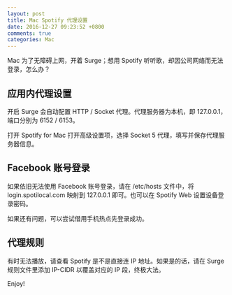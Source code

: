 ```yaml
---
layout: post
title: Mac Spotify 代理设置
date: 2016-12-27 09:23:52 +0800
comments: true
categories: Mac
---
```

Mac 为了无障碍上网，开着 Surge；想用 Spotify 听听歌，却因公司网络而无法登录，怎么办？

<!--more-->

## 应用内代理设置
开启 Surge 会自动配置 HTTP / Socket 代理。代理服务器为本机，即 127.0.0.1，端口分别为 6152 / 6153。

打开 Spotify for Mac 打开高级设置项，选择 Socket 5 代理，填写并保存代理服务器信息。

## Facebook 账号登录
如果依旧无法使用 Facebook 账号登录，请在 /etc/hosts 文件中，将 login.spotilocal.com 映射到 127.0.0.1 即可。也可以在 Spotify Web 设置设备登录密码。

如果还有问题，可以尝试借用手机热点先登录成功。

## 代理规则
有时无法播放，请查看 Spotify 是不是直接连 IP 地址。如果是的话，请在 Surge 规则文件里添加 IP-CIDR 以覆盖对应的 IP 段，终极大法。

Enjoy!